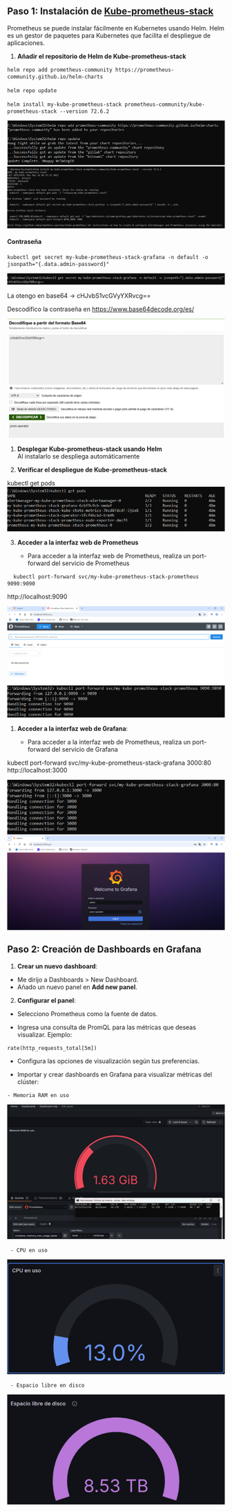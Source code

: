 ## Paso 1: Instalación de [Kube-prometheus-stack](https://artifacthub.io/packages/helm/prometheus-community/kube-prometheus-stack)
Prometheus se puede instalar fácilmente en Kubernetes usando Helm. Helm es un gestor de paquetes para Kubernetes que facilita el despliegue de aplicaciones.


1. **Añadir el repositorio de Helm de Kube-prometheus-stack**
```
helm repo add prometheus-community https://prometheus-community.github.io/helm-charts

helm repo update

helm install my-kube-prometheus-stack prometheus-community/kube-prometheus-stack --version 72.6.2
```

<img src="../auxiliar/1.png">
<img src="../auxiliar/1.1.png">


#### Contraseña   
```
kubectl get secret my-kube-prometheus-stack-grafana -n default -o jsonpath="{.data.admin-password}"
```
<img src="../auxiliar/1.2.png">

La otengo en base64 -> cHJvbS1vcGVyYXRvcg==

Descodifico la contraseña en https://www.base64decode.org/es/

<img src="../auxiliar/1.3.png">

<br>

1. **Desplegar Kube-prometheus-stack usando Helm** <br>
Al instalarlo se despliega automáticamente 

1. **Verificar el despliegue de Kube-prometheus-stack**

kubectl get pods 
<img src="../auxiliar/1.4.png">

3. **Acceder a la interfaz web de Prometheus**

    - Para acceder a la interfaz web de Prometheus, realiza un port-forward del servicio de Prometheus
```
  kubectl port-forward svc/my-kube-prometheus-stack-prometheus 9090:9090
```

  http://localhost:9090

<img src="../auxiliar/1.7.png">

<img src="../auxiliar/1.8.png">



1. **Acceder a la interfaz web de Grafana**:

    - Para acceder a la interfaz web de Prometheus, realiza un port-forward del servicio de Grafana

kubectl port-forward svc/my-kube-prometheus-stack-grafana 3000:80
http://localhost:3000


<img src="../auxiliar/1.5.png">

<img src="../auxiliar/1.6.png">


## Paso 2: Creación de Dashboards en Grafana

1. **Crear un nuevo dashboard**:

  - Me dirijo a Dashboards > New Dashboard.
  - Añado un nuevo panel en **Add new panel**.

2. **Configurar el panel**:

  - Selecciono Prometheus como la fuente de datos.

  - Ingresa una consulta de PromQL para las métricas que deseas visualizar. Ejemplo:

  ```promql
  rate(http_requests_total[5m])
  ```
  - Configura las opciones de visualización según tus preferencias.

   - Importar y crear dashboards en Grafana para visualizar métricas del clúster:
     
     
    - Memoria RAM en uso

<img src="../auxiliar/1.9.png">

     - CPU en uso
  
<img src="../auxiliar/1.10.png">
 
     - Espacio libre en disco
   
<img src="../auxiliar/1.11.png">




